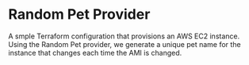 # Random Pet Provider

A smple Terraform configuration that provisions an AWS EC2 instance. Using the Random Pet provider, we generate a unique pet name for the instance that changes each time the AMI is changed.